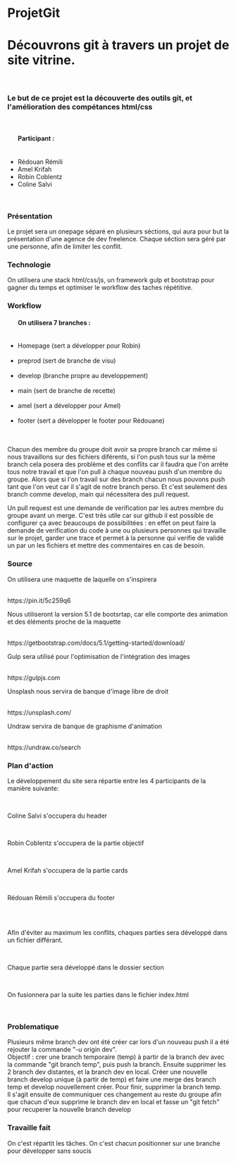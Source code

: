 # ProjetGit
<h1>Découvrons git à travers un projet de site vitrine.</h1> <br>
<h3>Le but de ce projet est la découverte des outils git, et l'amélioration des compétances html/css</h3> <br>

<ul><h4>Participant :</h4>
<br>
  <li>Rédouan Rémili </li>
  <li>Amel Krifah  </li>
  <li>Robin Coblentz </li>
  <li>Coline Salvi</li>
  </ul>
<br>

<h3>Présentation</h3>

<p>Le projet sera un onepage séparé en plusieurs séctions, qui aura pour but la présentation d'une agence de dev freelence.
Chaque séction sera géré par une personne, afin de limiter les conflit.</p>

<h3>Technologie</h3>

<p>On utilisera une stack html/css/js, un framework gulp et bootstrap pour gagner du temps et optimiser le workflow des taches répétitive.</p>

<h3>Workflow</h3>

<ul><h4>On utilisera 7 branches :</h4><br>

<li>Homepage (sert a développer pour Robin)</li><br>
<li>preprod (sert de branche de visu)</li><br>
<li>develop (branche propre au developpement)</li><br>
<li>main (sert de branche de recette)</li><br>
<li>amel (sert a développer pour Amel)</li><br>
<li>footer (sert a développer le footer pour Rédouane)</li><br>

</ul><br>
Chacun des membre du groupe doit avoir sa propre branch car même si nous travaillons sur des fichiers diférents, si l'on push tous sur la même branch cela posera des problème et des conflits car il faudra que l'on arrête tous notre travail et que l'on pull à chaque nouveau push d'un membre du groupe. Alors que si l'on travail sur des branch chacun nous pouvons push tant que l'on veut car il s'agit de notre branch perso. Et c'est seulement des branch comme develop, main qui nécessitera des pull request.

Un pull request est une demande de verification par les autres membre du groupe avant un  merge. C'est très utile car sur github il est possible de configurer ça avec beaucoups de possibilitées : en effet on peut faire la demande de verification du code à une ou plusieurs personnes qui travaille sur le projet, garder une trace et permet à la personne qui verifie de validé un par un les fichiers et mettre des commentaires en cas de besoin.

<h3>Source</h3>

<p>On utilisera une maquette de laquelle on s'inspirera</p><br>
<a>https://pin.it/5c259q6</a>

<p>Nous utiliseront la version 5.1 de bootsrtap, car elle comporte des animation et des éléments proche de la maquette</p><br>
<a>https://getbootstrap.com/docs/5.1/getting-started/download/</a>

<p>Gulp sera utilisé pour l'optimisation de l'intégration des images</p><br>
<a>https://gulpjs.com</a>

<p>Unsplash nous servira de banque d'image libre de droit</p><br>
<a>https://unsplash.com/</a>

<p>Undraw servira de banque de graphisme d'animation</p><br>
<a>https://undraw.co/search</a>


<h3>Plan d'action</h3>

<p>Le développement du site sera répartie entre les 4 participants de la manière suivante:</p><br>

<p>Coline Salvi s'occupera du header</p><br>
<p>Robin Coblentz s'occupera de la partie objectif</p><br>
<p>Amel Krifah s'occupera de la partie cards</p><br>
<p>Rédouan Rémili s'occupera du footer</p><br><br>

<p>Afin d'éviter au maximum les conflits, chaques parties sera développé dans un fichier différant.</p><br>
<p>Chaque partie sera développé dans le dossier section</p><br>
<p>On fusionnera par la suite les parties dans le fichier index.html</p><br>

<h3>Problematique</h3>
<p>Plusieurs même branch dev ont été créer car lors d'un nouveau push il a été rejouter la commande "-u origin dev".<br>
Objectif : crer une branch temporaire (temp) à partir de la branch dev avec la commande "git branch temp", puis push la branch. Ensuite supprimer les 2 branch dev distantes, et la branch dev en local. Créer une nouvelle branch develop unique (à partir de temp) et faire une merge des branch temp et develop nouvellement créer. 
Pour finir, supprimer la branch temp.<br>
Il s'agit ensuite de communiquer ces changement au reste du groupe afin que chacun d'eux supprime le branch dev en local et fasse un "git fetch" pour recuperer la nouvelle branch develop</p>
<h3>Travaille fait</h3>
<p> On c'est répartit les tâches. On c'est chacun positionner sur une branche pour développer sans soucis</p>

